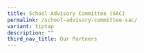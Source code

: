 ```yaml
---
title: School Advisory Committee (SAC)
permalink: /school-advisory-committee-sac/
variant: tiptap
description: ""
third_nav_title: Our Partners
---
```


